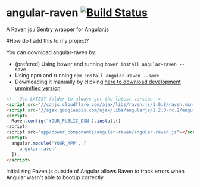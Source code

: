 # angular-raven [![Build Status](https://travis-ci.org/gdi2290/angular-raven.png?branch=master)](https://travis-ci.org/gdi2290/angular-raven)
A Raven.js / Sentry wrapper for Angular.js

#How do I add this to my project?

You can download angular-raven by:

* (prefered) Using bower and running `bower install angular-raven --save`
* Using npm and running `npm install angular-raven --save`
* Downloading it manually by clicking [here to download development unminified version](https://raw.github.com/gdi2290/angular-raven/master/angular-raven.js)


````html
<!-- Use LATEST folder to always get the latest version-->
<script src="//cdnjs.cloudflare.com/ajax/libs/raven.js/1.0.8/raven.min.js"></script>
<script src="//ajax.googleapis.com/ajax/libs/angularjs/1.2.0-rc.2/angular.min.js"></script>
<script>
  Raven.config('YOUR_PUBLIC_DSN').install()  
<script>
<script src="app/bower_components/angular-raven/angular-raven.js"></script>
<script>
  angular.module('YOUR_APP', [
    'angular-raven'
  ]);  
</script>

````

Initializing Raven.js outside of Angular allows Raven to track errors when Angular wasn't able to bootup correctly.
